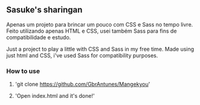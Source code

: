 ## Sasuke's sharingan

Apenas um projeto para brincar um pouco com CSS e Sass no tempo livre.
Feito utilizando apenas HTML e CSS, usei também Sass para fins de compatibilidade e estudo.

Just a project to play a little with CSS and Sass in my free time.
Made using just html and CSS, i've used Sass for compatibility purposes.

### How to use
1. 'git clone https://github.com/GbrAntunes/Mangekyou'

2. 'Open index.html and it's done!'